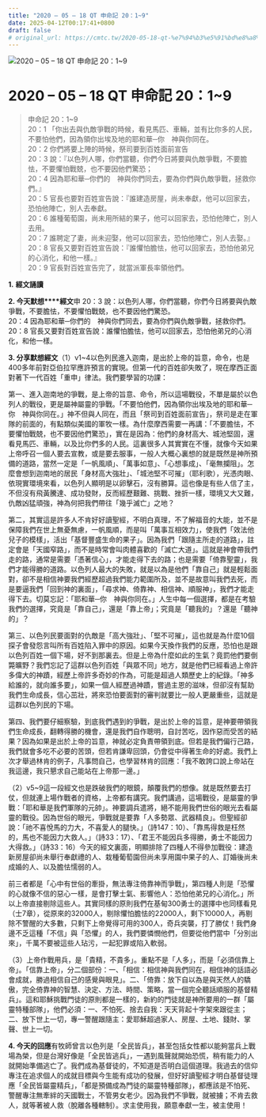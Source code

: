 ```yaml
---
title: "2020 – 05 – 18 QT 申命記 20：1~9"
date: 2025-04-12T00:17:41+0800
draft: false
# original_url: https://cmtc.tw/2020-05-18-qt-%e7%94%b3%e5%91%bd%e8%a8%98-20%ef%bc%9a19
---
```


![2020 – 05 – 18 QT 申命記 20：1~9](/images/qt.jpg   "2020 – 05 – 18 QT 申命記 20：1~9")

# 2020 – 05 – 18 QT 申命記 20：1~9

> 申命記 20：1~9  
> 20：1 「你出去與仇敵爭戰的時候，看見馬匹、車輛，並有比你多的人民，不要怕他們，因為領你出埃及地的耶和華─你　神與你同在。  
> 20：2 你們將要上陣的時候，祭司要到百姓面前宣告  
> 20：3 說：『以色列人哪，你們當聽，你們今日將要與仇敵爭戰，不要膽怯，不要懼怕戰兢，也不要因他們驚恐；  
> 20：4 因為耶和華─你們的　神與你們同去，要為你們與仇敵爭戰，拯救你們。』  
> 20：5 官長也要對百姓宣告說：『誰建造房屋，尚未奉獻，他可以回家去，恐怕他陣亡，別人去奉獻。  
> 20：6 誰種葡萄園，尚未用所結的果子，他可以回家去，恐怕他陣亡，別人去用。  
> 20：7 誰聘定了妻，尚未迎娶，他可以回家去，恐怕他陣亡，別人去娶。』  
> 20：8 官長又要對百姓宣告說：『誰懼怕膽怯，他可以回家去，恐怕他弟兄的心消化，和他一樣。』  
> 20：9 官長對百姓宣告完了，就當派軍長率領他們。

**1.** **經文誦讀**

**2. 今天默想****經文**申 20：3 說：以色列人哪，你們當聽，你們今日將要與仇敵爭戰，不要膽怯，不要懼怕戰兢，也不要因他們驚恐。  
20：4 因為耶和華─你們的　神與你們同去，要為你們與仇敵爭戰，拯救你們。  
20：8 官長又要對百姓宣告說：誰懼怕膽怯，他可以回家去，恐怕他弟兄的心消化，和他一樣。

**3. 分享默想經文**（1）v1~4以色列民進入迦南，是出於上帝的旨意，命令，也是400多年前對亞伯拉罕應許預言的實現。但第一代的百姓卻失敗了，現在摩西正面對著下一代百姓「重申」律法。我們要學習的功課：

第一、進入迦南地的爭戰，是上帝的旨意、命令，所以這場戰役，不單是屬於以色列人的戰役，更是屬神屬靈的爭戰。「不要怕他們，因為領你出埃及地的耶和華─你　神與你同在。」神不但與人同在，而且「祭司到百姓面前宣告」，祭司是走在軍隊的前面的，有點類似美國的軍牧一樣。為什麼摩西需要一再講：「不要膽怯，不要懼怕戰兢，也不要因他們驚恐」，實在是因為：他們的身材高大、城池堅固，還看見馬匹、車輛，以及比你們多的人民。這裏很多人其實實在不懂，就像今天如果上帝呼召一個人要去宣教，或是要去服事，一般人大概心裏想的就是既然是神所預備的道路，當然一定是「一帆風順」、「萬事如意」、「心想事成」、「毫無攔阻」。怎麼會想到迦南地的居民「身材高大強壯」、「城池堅不可摧」（耶利歌），光憑肉眼、依現實環境來看，以色列人顯明是以卵擊石，沒有勝算。這也像是有些人信了主，不但沒有飛黃騰達、成功發財，反而經歷艱難、挑戰、挫折一樣，環境又大又難，仇敵凶猛頑強，神為何把我們帶往「幾乎滅亡」之地？

第二，其實這是許多人不肯好好讀聖經，不明白真理，不了解福音的大能，並不是保障我們在世上無憂無慮，一帆風順，而是叫「萬事互相效力」，使我們「效法他兒子的模樣」，活出「基督豐盛生命的果子」。因為我們「跟隨主所走的道路」，註定會是「天國窄路」，而不是時常會叫肉體喜歡的「滅亡大道」。這就是神會帶我們走的路，通常是需要「憑著信心」，才能走得下去的路；也是需要「倚靠聖靈」，我們才能得勝的道路。以色列人最大的失敗，就是以為是他們「靠自己」就是輕鬆面對，卻不是相信神要我們經歷超過我們能力範圍所及，並不是故意叫我們去死，而是要逼我們「回到神的裏面」，「尋求神、倚靠神、相信神、順服神」，我們才能走得下去。切莫忘記：「耶和華─你　神與你同在。」人生中每一個選擇，都是在考驗我們的選擇，究竟是「靠自己」，還是「靠上帝」；究竟是「聽我的」？還是「聽神的」？

第三、以色列民要面對的仇敵是「高大強壯」、「堅不可摧」，這也就是為什麼10個探子會發怨言叫所有百姓陷入罪中的原因。如果今天換作我們的反應，恐怕也是跟以色列百姓一個下場，好不到那裏去。但是上帝為什麼如此的生氣？竟罰他們要倒斃曠野？我們忘記了這群以色列百姓「與眾不同」地方，就是他們已經看過上帝許多偉大的神蹟，經歷上帝許多奇妙的作為，可能是超過人類歷史上的紀錄。「神多給誰的，就向誰多要」，如果一個人經歷過神蹟，嘗過主恩的滋味，但卻沒有幫助我們生命成長，信心茁壯，將來恐怕要面對的審判就要比一般人更嚴重些，這就是這群以色列民的下場。

第四、我們要仔細察驗，到底我們遇到的爭戰，是出於上帝的旨意，是神要帶領我們生命成長，翻轉得勝的機會，還是我們自作聰明，自討苦吃，因作惡而受苦的結果？因為如果是出於上帝的旨意，神就必定負責帶領到底。但若是我們偏行己路，我們就會多吃不必要的苦頭，但若肯謙卑回頭，仍會從中得著生命的好處。我們上次才舉過林肯的例子，凡事問自己，也學習林肯的回應：「我不敢誇口說上帝站在我這邊，我只懇求自己能站在上帝那一邊。」

（2）v5~9這一段經文也是跌破我們的眼鏡，顛覆我們的想像。就是既然要去打仗，但就連上場作戰者的資格，上帝都有講究。我們講過，這場戰役，是屬靈的爭戰：「耶和華是我們軍隊的元帥」。神要調兵遣將，絕不能用我們世俗的眼光去看屬靈的戰役。因為世俗的眼光，爭戰就是要靠「人多勢眾、武器精良」。但聖經卻說：「祂不喜悅馬的力大，不喜愛人的腿快。」（詩147：10）、「靠馬得救是枉然的，馬也不能因力大救人。」（詩33：17）、「君王不能因兵多得勝，勇士不能因力大得救。」（詩33：16）今天的經文裏面，明顯排除了四種人不得參加戰役：建造新房屋卻尚未舉行奉獻禮的人、栽種葡萄園但尚未享用園中果子的人、訂婚後尚未成婚的人、以及膽怯懦弱的人。

前三者都是「心中有世俗的牽掛，無法專注倚靠神而爭戰」，第四種人則是「恐懼的心就像不信的惡心一樣，是會打擊士氣、影響他人：恐怕他弟兄的心消化。」所以上帝直接剔除這些人。其實同樣的原則我們在基甸300勇士的選擇中也同樣看見（士7章），從原來的32000人，剔除懼怕膽怯的22000人，剩下10000人，再剔除不警醒的大多數，只剩下上帝覺得可用的300人，奇兵突襲，打了勝仗！我們身邊不乏這種「不信」與「恐懼」的人，我們要憐憫他們，但要從他們當中「分別出來」，千萬不要被這些人玷污，一起犯罪或陷入軟弱。

（3）上帝作戰用兵，是「貴精，不貴多」。重點不是「人多」，而是「必須信靠上帝」。「信靠上帝」，分二個部份：一、「相信：相信神與我們同在，相信神的話語必會成就，勝過相信自己的感覺與眼見」。二、「倚靠：放下自以為是與天然人的驕傲，完全倚靠神的智慧、決定、方法、時間、策略，當一個完全聽話順服的基督精兵」。這和耶穌挑戰門徒的原則都是一樣的，新約的門徒就是神所要用的一群「屬靈特種部隊」，他們必須：一、不怕死、捨去自我：天天背起十字架來跟從主；二、放下世上一切，專一警醒跟隨主：愛耶穌超過家人、房屋、土地、錢財、掌聲、世上一切。

**4. 今天的回應**有牧師曾言以色列是「全民皆兵」，甚至包括女性都以能夠當兵上戰場為榮，但是台灣好像是「全民皆逃兵」，一遇到風聲就開始恐慌，稍有能力的人就開始準備逃亡了。我們成為基督徒的，不知道是否明白這個道理。我過去的信仰專注在追求個人的成就目標與今生能有成功的發展，但好好讀聖經才明白基督徒理應「全民皆屬靈精兵」，「都是預備成為門徒的屬靈特種部隊」，都應該是不怕死、警醒專注無牽絆的天國戰士，不管男女老少。因為我們不爭戰，就被擄；不肯去救人，就等著被人救（脫離各種轄制）。求主使用我，願意奉獻一生，被主使用！